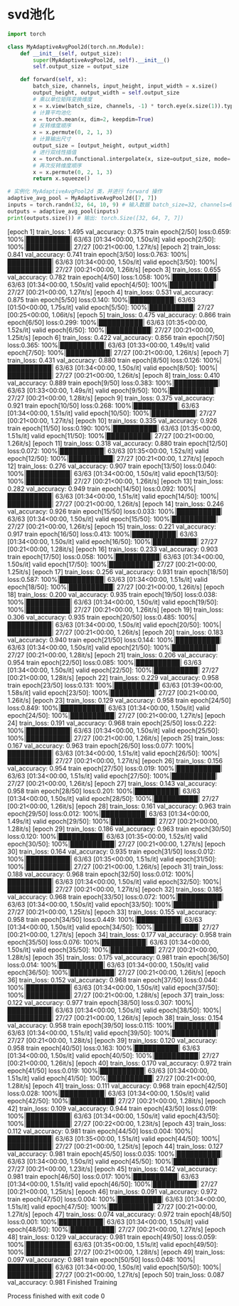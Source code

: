 # svd池化

```python
import torch

class MyAdaptiveAvgPool2d(torch.nn.Module):
    def __init__(self, output_size):
        super(MyAdaptiveAvgPool2d, self).__init__()
        self.output_size = output_size

    def forward(self, x):
        batch_size, channels, input_height, input_width = x.size()
        output_height, output_width = self.output_size
        # 乘以单位矩阵变换维度
        x = x.view(batch_size, channels, -1) * torch.eye(x.size(1)).type_as(x)
        # 计算平均池化
        x = torch.mean(x, dim=2, keepdim=True)
        # 反转维度顺序
        x = x.permute(0, 2, 1, 3)
        # 计算输出尺寸
        output_size = [output_height, output_width]
        # 进行双线性插值
        x = torch.nn.functional.interpolate(x, size=output_size, mode='bilinear', align_corners=True)
        # 再次反转维度顺序
        x = x.permute(0, 2, 1, 3)
        return x.squeeze()

# 实例化 MyAdaptiveAvgPool2d 类，并进行 forward 操作
adaptive_avg_pool = MyAdaptiveAvgPool2d([7, 7])
inputs = torch.randn(32, 64, 10, 9) # 输入数据 batch_size=32, channels=64, 高度=10, 宽度=9
outputs = adaptive_avg_pool(inputs)
print(outputs.size()) # 输出: torch.Size([32, 64, 7, 7])
```
[epoch 1] train_loss: 1.495  val_accuracy: 0.375
train epoch[2/50] loss:0.659: 100%|██████████| 63/63 [01:34<00:00,  1.50s/it]
valid epoch[2/50]: 100%|██████████| 27/27 [00:21<00:00,  1.27it/s]
[epoch 2] train_loss: 0.841  val_accuracy: 0.741
train epoch[3/50] loss:0.763: 100%|██████████| 63/63 [01:34<00:00,  1.50s/it]
valid epoch[3/50]: 100%|██████████| 27/27 [00:21<00:00,  1.26it/s]
[epoch 3] train_loss: 0.655  val_accuracy: 0.782
train epoch[4/50] loss:1.058: 100%|██████████| 63/63 [01:34<00:00,  1.50s/it]
valid epoch[4/50]: 100%|██████████| 27/27 [00:21<00:00,  1.27it/s]
[epoch 4] train_loss: 0.531  val_accuracy: 0.875
train epoch[5/50] loss:0.140: 100%|██████████| 63/63 [01:50<00:00,  1.75s/it]
valid epoch[5/50]: 100%|██████████| 27/27 [00:25<00:00,  1.06it/s]
[epoch 5] train_loss: 0.475  val_accuracy: 0.866
train epoch[6/50] loss:0.299: 100%|██████████| 63/63 [01:35<00:00,  1.52s/it]
valid epoch[6/50]: 100%|██████████| 27/27 [00:21<00:00,  1.25it/s]
[epoch 6] train_loss: 0.422  val_accuracy: 0.856
train epoch[7/50] loss:0.365: 100%|██████████| 63/63 [01:33<00:00,  1.49s/it]
valid epoch[7/50]: 100%|██████████| 27/27 [00:21<00:00,  1.26it/s]
[epoch 7] train_loss: 0.431  val_accuracy: 0.880
train epoch[8/50] loss:0.126: 100%|██████████| 63/63 [01:34<00:00,  1.50s/it]
valid epoch[8/50]: 100%|██████████| 27/27 [00:21<00:00,  1.26it/s]
[epoch 8] train_loss: 0.410  val_accuracy: 0.889
train epoch[9/50] loss:0.383: 100%|██████████| 63/63 [01:33<00:00,  1.49s/it]
valid epoch[9/50]: 100%|██████████| 27/27 [00:21<00:00,  1.28it/s]
[epoch 9] train_loss: 0.375  val_accuracy: 0.921
train epoch[10/50] loss:0.268: 100%|██████████| 63/63 [01:34<00:00,  1.51s/it]
valid epoch[10/50]: 100%|██████████| 27/27 [00:21<00:00,  1.27it/s]
[epoch 10] train_loss: 0.335  val_accuracy: 0.926
train epoch[11/50] loss:0.190: 100%|██████████| 63/63 [01:35<00:00,  1.51s/it]
valid epoch[11/50]: 100%|██████████| 27/27 [00:21<00:00,  1.26it/s]
[epoch 11] train_loss: 0.318  val_accuracy: 0.880
train epoch[12/50] loss:0.072: 100%|██████████| 63/63 [01:35<00:00,  1.52s/it]
valid epoch[12/50]: 100%|██████████| 27/27 [00:21<00:00,  1.27it/s]
[epoch 12] train_loss: 0.276  val_accuracy: 0.907
train epoch[13/50] loss:0.040: 100%|██████████| 63/63 [01:34<00:00,  1.50s/it]
valid epoch[13/50]: 100%|██████████| 27/27 [00:21<00:00,  1.26it/s]
[epoch 13] train_loss: 0.282  val_accuracy: 0.949
train epoch[14/50] loss:0.092: 100%|██████████| 63/63 [01:34<00:00,  1.51s/it]
valid epoch[14/50]: 100%|██████████| 27/27 [00:21<00:00,  1.26it/s]
[epoch 14] train_loss: 0.246  val_accuracy: 0.926
train epoch[15/50] loss:0.033: 100%|██████████| 63/63 [01:34<00:00,  1.50s/it]
valid epoch[15/50]: 100%|██████████| 27/27 [00:21<00:00,  1.26it/s]
[epoch 15] train_loss: 0.221  val_accuracy: 0.917
train epoch[16/50] loss:0.413: 100%|██████████| 63/63 [01:34<00:00,  1.50s/it]
valid epoch[16/50]: 100%|██████████| 27/27 [00:21<00:00,  1.28it/s]
[epoch 16] train_loss: 0.233  val_accuracy: 0.903
train epoch[17/50] loss:0.058: 100%|██████████| 63/63 [01:34<00:00,  1.50s/it]
valid epoch[17/50]: 100%|██████████| 27/27 [00:21<00:00,  1.25it/s]
[epoch 17] train_loss: 0.256  val_accuracy: 0.931
train epoch[18/50] loss:0.587: 100%|██████████| 63/63 [01:34<00:00,  1.51s/it]
valid epoch[18/50]: 100%|██████████| 27/27 [00:21<00:00,  1.26it/s]
[epoch 18] train_loss: 0.200  val_accuracy: 0.935
train epoch[19/50] loss:0.038: 100%|██████████| 63/63 [01:34<00:00,  1.50s/it]
valid epoch[19/50]: 100%|██████████| 27/27 [00:21<00:00,  1.26it/s]
[epoch 19] train_loss: 0.306  val_accuracy: 0.935
train epoch[20/50] loss:0.485: 100%|██████████| 63/63 [01:34<00:00,  1.50s/it]
valid epoch[20/50]: 100%|██████████| 27/27 [00:21<00:00,  1.26it/s]
[epoch 20] train_loss: 0.183  val_accuracy: 0.940
train epoch[21/50] loss:0.144: 100%|██████████| 63/63 [01:34<00:00,  1.50s/it]
valid epoch[21/50]: 100%|██████████| 27/27 [00:21<00:00,  1.28it/s]
[epoch 21] train_loss: 0.206  val_accuracy: 0.954
train epoch[22/50] loss:0.085: 100%|██████████| 63/63 [01:34<00:00,  1.50s/it]
valid epoch[22/50]: 100%|██████████| 27/27 [00:21<00:00,  1.28it/s]
[epoch 22] train_loss: 0.229  val_accuracy: 0.958
train epoch[23/50] loss:0.131: 100%|██████████| 63/63 [01:39<00:00,  1.58s/it]
valid epoch[23/50]: 100%|██████████| 27/27 [00:21<00:00,  1.26it/s]
[epoch 23] train_loss: 0.129  val_accuracy: 0.958
train epoch[24/50] loss:0.849: 100%|██████████| 63/63 [01:34<00:00,  1.50s/it]
valid epoch[24/50]: 100%|██████████| 27/27 [00:21<00:00,  1.27it/s]
[epoch 24] train_loss: 0.191  val_accuracy: 0.968
train epoch[25/50] loss:0.222: 100%|██████████| 63/63 [01:34<00:00,  1.50s/it]
valid epoch[25/50]: 100%|██████████| 27/27 [00:21<00:00,  1.26it/s]
[epoch 25] train_loss: 0.167  val_accuracy: 0.963
train epoch[26/50] loss:0.077: 100%|██████████| 63/63 [01:34<00:00,  1.51s/it]
valid epoch[26/50]: 100%|██████████| 27/27 [00:21<00:00,  1.27it/s]
[epoch 26] train_loss: 0.156  val_accuracy: 0.954
train epoch[27/50] loss:0.019: 100%|██████████| 63/63 [01:34<00:00,  1.51s/it]
valid epoch[27/50]: 100%|██████████| 27/27 [00:21<00:00,  1.26it/s]
[epoch 27] train_loss: 0.143  val_accuracy: 0.958
train epoch[28/50] loss:0.201: 100%|██████████| 63/63 [01:34<00:00,  1.50s/it]
valid epoch[28/50]: 100%|██████████| 27/27 [00:21<00:00,  1.26it/s]
[epoch 28] train_loss: 0.161  val_accuracy: 0.963
train epoch[29/50] loss:0.012: 100%|██████████| 63/63 [01:34<00:00,  1.49s/it]
valid epoch[29/50]: 100%|██████████| 27/27 [00:21<00:00,  1.28it/s]
[epoch 29] train_loss: 0.186  val_accuracy: 0.963
train epoch[30/50] loss:0.120: 100%|██████████| 63/63 [01:35<00:00,  1.52s/it]
valid epoch[30/50]: 100%|██████████| 27/27 [00:21<00:00,  1.27it/s]
[epoch 30] train_loss: 0.164  val_accuracy: 0.935
train epoch[31/50] loss:0.012: 100%|██████████| 63/63 [01:35<00:00,  1.51s/it]
valid epoch[31/50]: 100%|██████████| 27/27 [00:21<00:00,  1.26it/s]
[epoch 31] train_loss: 0.188  val_accuracy: 0.968
train epoch[32/50] loss:0.012: 100%|██████████| 63/63 [01:34<00:00,  1.50s/it]
valid epoch[32/50]: 100%|██████████| 27/27 [00:21<00:00,  1.27it/s]
[epoch 32] train_loss: 0.185  val_accuracy: 0.968
train epoch[33/50] loss:0.072: 100%|██████████| 63/63 [01:34<00:00,  1.50s/it]
valid epoch[33/50]: 100%|██████████| 27/27 [00:21<00:00,  1.25it/s]
[epoch 33] train_loss: 0.155  val_accuracy: 0.958
train epoch[34/50] loss:0.449: 100%|██████████| 63/63 [01:34<00:00,  1.50s/it]
valid epoch[34/50]: 100%|██████████| 27/27 [00:21<00:00,  1.27it/s]
[epoch 34] train_loss: 0.177  val_accuracy: 0.958
train epoch[35/50] loss:0.076: 100%|██████████| 63/63 [01:34<00:00,  1.50s/it]
valid epoch[35/50]: 100%|██████████| 27/27 [00:21<00:00,  1.28it/s]
[epoch 35] train_loss: 0.175  val_accuracy: 0.981
train epoch[36/50] loss:0.014: 100%|██████████| 63/63 [01:34<00:00,  1.50s/it]
valid epoch[36/50]: 100%|██████████| 27/27 [00:21<00:00,  1.26it/s]
[epoch 36] train_loss: 0.152  val_accuracy: 0.968
train epoch[37/50] loss:0.044: 100%|██████████| 63/63 [01:34<00:00,  1.50s/it]
valid epoch[37/50]: 100%|██████████| 27/27 [00:21<00:00,  1.28it/s]
[epoch 37] train_loss: 0.122  val_accuracy: 0.977
train epoch[38/50] loss:0.307: 100%|██████████| 63/63 [01:34<00:00,  1.50s/it]
valid epoch[38/50]: 100%|██████████| 27/27 [00:21<00:00,  1.26it/s]
[epoch 38] train_loss: 0.154  val_accuracy: 0.958
train epoch[39/50] loss:0.115: 100%|██████████| 63/63 [01:34<00:00,  1.51s/it]
valid epoch[39/50]: 100%|██████████| 27/27 [00:21<00:00,  1.28it/s]
[epoch 39] train_loss: 0.120  val_accuracy: 0.958
train epoch[40/50] loss:0.163: 100%|██████████| 63/63 [01:34<00:00,  1.50s/it]
valid epoch[40/50]: 100%|██████████| 27/27 [00:21<00:00,  1.26it/s]
[epoch 40] train_loss: 0.170  val_accuracy: 0.972
train epoch[41/50] loss:0.019: 100%|██████████| 63/63 [01:34<00:00,  1.51s/it]
valid epoch[41/50]: 100%|██████████| 27/27 [00:21<00:00,  1.28it/s]
[epoch 41] train_loss: 0.111  val_accuracy: 0.968
train epoch[42/50] loss:0.028: 100%|██████████| 63/63 [01:34<00:00,  1.50s/it]
valid epoch[42/50]: 100%|██████████| 27/27 [00:21<00:00,  1.28it/s]
[epoch 42] train_loss: 0.109  val_accuracy: 0.944
train epoch[43/50] loss:0.019: 100%|██████████| 63/63 [01:34<00:00,  1.50s/it]
valid epoch[43/50]: 100%|██████████| 27/27 [00:22<00:00,  1.23it/s]
[epoch 43] train_loss: 0.112  val_accuracy: 0.981
train epoch[44/50] loss:0.004: 100%|██████████| 63/63 [01:35<00:00,  1.51s/it]
valid epoch[44/50]: 100%|██████████| 27/27 [00:21<00:00,  1.25it/s]
[epoch 44] train_loss: 0.127  val_accuracy: 0.981
train epoch[45/50] loss:0.035: 100%|██████████| 63/63 [01:34<00:00,  1.50s/it]
valid epoch[45/50]: 100%|██████████| 27/27 [00:21<00:00,  1.23it/s]
[epoch 45] train_loss: 0.142  val_accuracy: 0.981
train epoch[46/50] loss:0.017: 100%|██████████| 63/63 [01:34<00:00,  1.51s/it]
valid epoch[46/50]: 100%|██████████| 27/27 [00:21<00:00,  1.25it/s]
[epoch 46] train_loss: 0.091  val_accuracy: 0.972
train epoch[47/50] loss:0.004: 100%|██████████| 63/63 [01:34<00:00,  1.51s/it]
valid epoch[47/50]: 100%|██████████| 27/27 [00:21<00:00,  1.27it/s]
[epoch 47] train_loss: 0.074  val_accuracy: 0.972
train epoch[48/50] loss:0.001: 100%|██████████| 63/63 [01:34<00:00,  1.50s/it]
valid epoch[48/50]: 100%|██████████| 27/27 [00:21<00:00,  1.27it/s]
[epoch 48] train_loss: 0.129  val_accuracy: 0.981
train epoch[49/50] loss:0.059: 100%|██████████| 63/63 [01:35<00:00,  1.51s/it]
valid epoch[49/50]: 100%|██████████| 27/27 [00:21<00:00,  1.28it/s]
[epoch 49] train_loss: 0.097  val_accuracy: 0.981
train epoch[50/50] loss:0.048: 100%|██████████| 63/63 [01:34<00:00,  1.50s/it]
valid epoch[50/50]: 100%|██████████| 27/27 [00:21<00:00,  1.27it/s]
[epoch 50] train_loss: 0.087  val_accuracy: 0.981
Finished Training

Process finished with exit code 0
